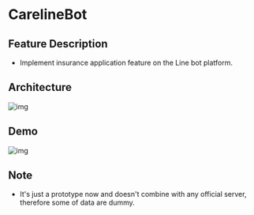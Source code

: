 # CarelineBot

## Feature Description

* Implement insurance application feature on the Line bot platform.


## Architecture

![img](linebot_architecture.png)

## Demo

![img](carelineTestDemo.gif)

## Note
* It's just a prototype now and doesn't combine with any official server, therefore some of data are dummy.
